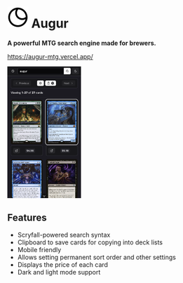 # ![Augur Logo](/public/favicon.svg) Augur

**A powerful MTG search engine made for brewers.**

https://augur-mtg.vercel.app/

<img alt="Example Search" src="/public/example-page.png" height="300"/>

## Features

- Scryfall-powered search syntax
- Clipboard to save cards for copying into deck lists
- Mobile friendly
- Allows setting permanent sort order and other settings
- Displays the price of each card
- Dark and light mode support
